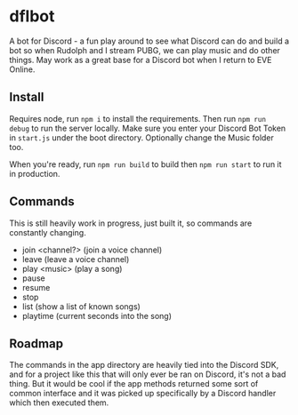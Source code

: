 # dflbot

A bot for Discord - a fun play around to see what Discord can do and build a bot so when Rudolph and I stream PUBG, we can play music and do other things. May work as a great base for a Discord bot when I return to EVE Online.

## Install

Requires node, run `npm i` to install the requirements. Then run `npm run debug` to run the server locally. Make sure you enter your Discord Bot Token in `start.js` under the boot directory. Optionally change the Music folder too.

When you're ready, run `npm run build` to build then `npm run start` to run it in production.

## Commands

This is still heavily work in progress, just built it, so commands are constantly changing.

- join &lt;channel?&gt; (join a voice channel)
- leave (leave a voice channel)
- play &lt;music&gt; (play a song)
- pause
- resume
- stop
- list (show a list of known songs)
- playtime (current seconds into the song)

## Roadmap

The commands in the app directory are heavily tied into the Discord SDK, and for a project like this that will only ever be ran on Discord, it's not a bad thing. But it would be cool if the app methods returned some sort of common interface and it was picked up specifically by a Discord handler which then executed them.
